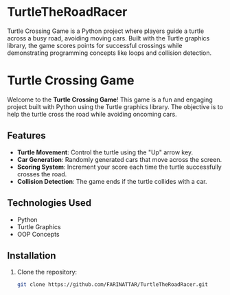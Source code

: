 # TurtleTheRoadRacer
Turtle Crossing Game is a Python project where players guide a turtle across a busy road, avoiding moving cars. Built with the Turtle graphics library, the game scores points for successful crossings while demonstrating programming concepts like loops and collision detection.

# Turtle Crossing Game

Welcome to the **Turtle Crossing Game**! This game is a fun and engaging project built with Python using the Turtle graphics library. The objective is to help the turtle cross the road while avoiding oncoming cars. 

## Features

- **Turtle Movement**: Control the turtle using the "Up" arrow key.
- **Car Generation**: Randomly generated cars that move across the screen.
- **Scoring System**: Increment your score each time the turtle successfully crosses the road.
- **Collision Detection**: The game ends if the turtle collides with a car.

## Technologies Used

- Python
- Turtle Graphics
- OOP Concepts

## Installation

1. Clone the repository:
   ```bash
   git clone https://github.com/FARINATTAR/TurtleTheRoadRacer.git
